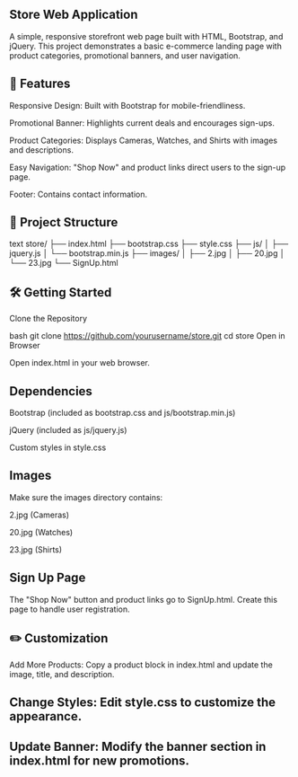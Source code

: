 ## Store Web Application
A simple, responsive storefront web page built with HTML, Bootstrap, and jQuery. This project demonstrates a basic e-commerce landing page with product categories, promotional banners, and user navigation.

## 🚀 Features
Responsive Design: Built with Bootstrap for mobile-friendliness.

Promotional Banner: Highlights current deals and encourages sign-ups.

Product Categories: Displays Cameras, Watches, and Shirts with images and descriptions.

Easy Navigation: "Shop Now" and product links direct users to the sign-up page.

Footer: Contains contact information.

## 📁 Project Structure
text
store/
├── index.html
├── bootstrap.css
├── style.css
├── js/
│   ├── jquery.js
│   └── bootstrap.min.js
├── images/
│   ├── 2.jpg
│   ├── 20.jpg
│   └── 23.jpg
└── SignUp.html

## 🛠️ Getting Started
Clone the Repository

bash
git clone https://github.com/yourusername/store.git
cd store
Open in Browser

Open index.html in your web browser.

## Dependencies

Bootstrap (included as bootstrap.css and js/bootstrap.min.js)

jQuery (included as js/jquery.js)

Custom styles in style.css

## Images

Make sure the images directory contains:

2.jpg (Cameras)

20.jpg (Watches)

23.jpg (Shirts)

## Sign Up Page

The "Shop Now" button and product links go to SignUp.html. Create this page to handle user registration.

## ✏️ Customization
Add More Products: Copy a product block in index.html and update the image, title, and description.

## Change Styles: Edit style.css to customize the appearance.

## Update Banner: Modify the banner section in index.html for new promotions.
